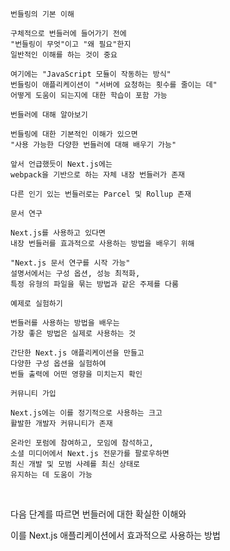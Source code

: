 `번들링의 기본 이해`

    구체적으로 번들러에 들어가기 전에 
    "번들링이 무엇"이고 "왜 필요"한지 
    일반적인 이해를 하는 것이 중요
    
    여기에는 "JavaScript 모듈이 작동하는 방식" 
    번들링이 애플리케이션이 "서버에 요청하는 횟수를 줄이는 데" 
    어떻게 도움이 되는지에 대한 학습이 포함 가능

`번들러에 대해 알아보기`

    번들링에 대한 기본적인 이해가 있으면 
    "사용 가능한 다양한 번들러에 대해 배우기 가능" 
    
    앞서 언급했듯이 Next.js에는 
    webpack을 기반으로 하는 자체 내장 번들러가 존재 
    
    다른 인기 있는 번들러로는 Parcel 및 Rollup 존재

`문서 연구` 
    
    Next.js를 사용하고 있다면 
    내장 번들러를 효과적으로 사용하는 방법을 배우기 위해 
    
    "Next.js 문서 연구를 시작 가능" 
    설명서에서는 구성 옵션, 성능 최적화, 
    특정 유형의 파일을 묶는 방법과 같은 주제를 다룸

`예제로 실험하기` 

    번들러를 사용하는 방법을 배우는 
    가장 좋은 방법은 실제로 사용하는 것
    
    간단한 Next.js 애플리케이션을 만들고 
    다양한 구성 옵션을 실험하여 
    번들 출력에 어떤 영향을 미치는지 확인
    
`커뮤니티 가입` 

    Next.js에는 이를 정기적으로 사용하는 크고 
    활발한 개발자 커뮤니티가 존재 
    
    온라인 포럼에 참여하고, 모임에 참석하고, 
    소셜 미디어에서 Next.js 전문가를 팔로우하면 
    최신 개발 및 모범 사례를 최신 상태로 
    유지하는 데 도움이 가능


<br>

다음 단계를 따르면 번들러에 대한 확실한 이해와 

이를 Next.js 애플리케이션에서 효과적으로 사용하는 방법